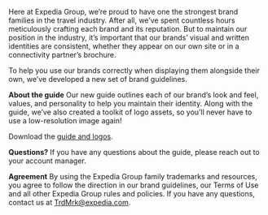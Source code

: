 [//]: # (Title: Introducing new brand guidelines)
[//]: # (Date: 2019-02-15)
[//]: # (Category: partner tools)

Here at Expedia Group, we’re proud to have one the strongest brand families in the travel industry. After all, we’ve spent countless hours meticulously crafting each brand and its reputation. But to maintain our position in the industry, it’s important that our brands’ visual and written identities are consistent, whether they appear on our own site or in a connectivity partner’s brochure.   

To help you use our brands correctly when displaying them alongside their own, we’ve developed a new set of brand guidelines. 

**About the guide**
Our new guide outlines each of our brand’s look and feel, values, and personality to help you maintain their identity. Along with the guide, we’ve also created a toolkit of logo assets, so you’ll never have to use a low-resolution image again! 

Download the [guide and logos](/files/Expedia_Group_Guidelines_and_logos.zip). 

**Questions?**
If you have any questions about the guide, please reach out to your account manager. 

**Agreement**
By using the Expedia Group family trademarks and resources, you agree to follow the direction in our brand guidelines, our Terms of Use and all other Expedia Group rules and policies. If you have any questions, contact us at [TrdMrk@expedia.com](mailto:TrdMrk@expedia.com).


